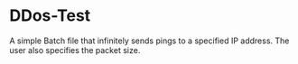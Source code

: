 # DDos-Test
A simple Batch file that infinitely sends pings to a specified IP address. The user also specifies the packet size. 
